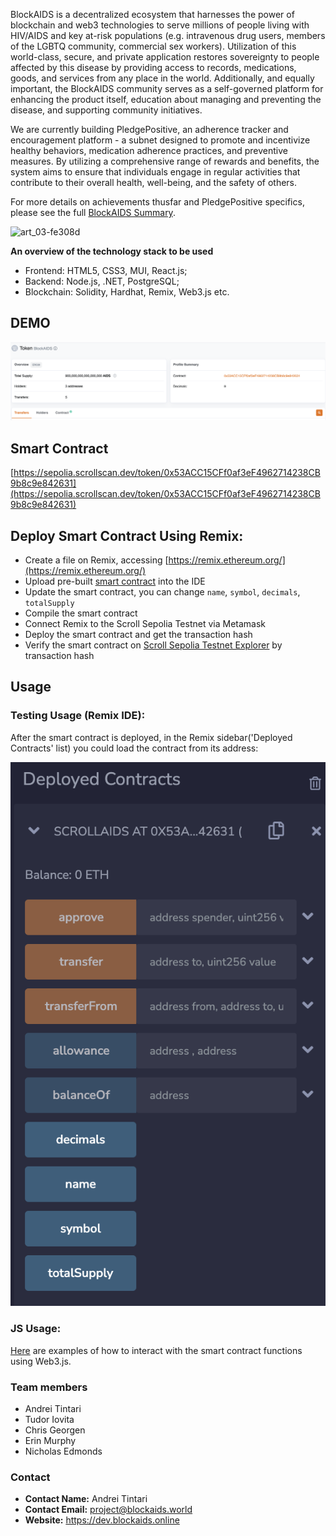 BlockAIDS is a decentralized ecosystem that harnesses the power of blockchain and web3 technologies to serve millions of
people living with HIV/AIDS and key at-risk populations (e.g. intravenous drug users, members of the LGBTQ community,
commercial sex workers). Utilization of this world-class, secure, and private application restores sovereignty to people
affected by this disease by providing access to records, medications, goods, and services from any place in the world.
Additionally, and equally important, the BlockAIDS community serves as a self-governed platform for enhancing the
product itself, education about managing and preventing the disease, and supporting community initiatives.

We are currently building PledgePositive, an adherence tracker and encouragement platform - a subnet designed to promote
and incentivize healthy behaviors, medication adherence practices, and preventive measures. By utilizing a comprehensive
range of rewards and benefits, the system aims to ensure that individuals engage in regular activities that contribute
to their overall health, well-being, and the safety of others.

For more details on achievements thusfar and PledgePositive specifics, please see the
full [BlockAIDS Summary](../README.md).

![art_03-fe308d](https://github.com/w3f/Grants-Program/assets/59833178/3c522f8c-b38b-4126-82dd-6537c674fae3)

**An overview of the technology stack to be used**

- Frontend: HTML5, CSS3, MUI, React.js;
- Backend: Node.js, .NET, PostgreSQL;
- Blockchain: Solidity, Hardhat, Remix, Web3.js etc.

## DEMO

![explorer-docs.png](./docs/images/explorer-docs.png)

## Smart Contract

[https://sepolia.scrollscan.dev/token/0x53ACC15CFf0af3eF4962714238CB9b8c9e842631](https://sepolia.scrollscan.dev/token/0x53ACC15CFf0af3eF4962714238CB9b8c9e842631)

## Deploy Smart Contract Using Remix:

- Create a file on Remix, accessing [https://remix.ethereum.org/](https://remix.ethereum.org/)
- Upload pre-built [smart contract](ScrollToken.sol) into the IDE
- Update the smart contract, you can change `name`, `symbol`, `decimals`, `totalSupply`
- Compile the smart contract
- Connect Remix to the Scroll Sepolia Testnet via Metamask
- Deploy the smart contract and get the transaction hash
- Verify the smart contract on [Scroll Sepolia Testnet Explorer](https://sepolia.scrollscan.dev/) by transaction hash

## Usage

### Testing Usage (Remix IDE):

After the smart contract is deployed, in the Remix sidebar('Deployed Contracts' list) you could load the contract from
its address:

![remix-interact.png](./docs/images/remix-interact.png)

### JS Usage:

[Here](https://github.com/blockwebdevs/BlockAIDS-ETH/blob/main/frontend/src/helpers/metamask.ts#L76C14-L76C28) are
examples of how to interact with the smart contract functions using Web3.js.

### Team members

- Andrei Tintari
- Tudor Iovita
- Chris Georgen
- Erin Murphy
- Nicholas Edmonds

### Contact

- **Contact Name:** Andrei Tintari
- **Contact Email:** project@blockaids.world
- **Website:** https://dev.blockaids.online
